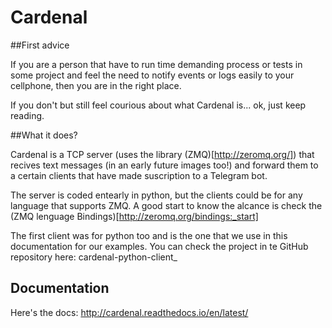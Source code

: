 # Cardenal

##First advice

If you are a person that have to run time demanding process or tests in some project and feel the need to notify events or logs easily to your cellphone, then you are in the right place.

If you don't but still feel courious about what Cardenal is... ok, just keep reading.

##What it does?

Cardenal is a TCP server (uses the library (ZMQ)[http://zeromq.org/]) that recives text messages (in an early future images too!) and forward them to a certain clients that have made suscription to a Telegram bot.

The server is coded entearly in python, but the clients could be for any language that supports ZMQ. A good start to know the alcance is check the (ZMQ lenguage Bindings)[http://zeromq.org/bindings:_start]

The first client was for python too and is the one that we use in this documentation for our examples. You can check the project in te GitHub repository here: cardenal-python-client_

## Documentation

Here's the docs: http://cardenal.readthedocs.io/en/latest/
